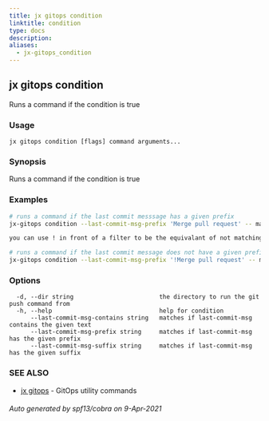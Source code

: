 ```yaml
---
title: jx gitops condition
linktitle: condition
type: docs
description: 
aliases:
  - jx-gitops_condition
---
```


## jx gitops condition

Runs a command if the condition is true

### Usage

```
jx gitops condition [flags] command arguments...
```

### Synopsis

Runs a command if the condition is true

### Examples

  ```bash
  # runs a command if the last commit messsage has a given prefix
  jx-gitops condition --last-commit-msg-prefix 'Merge pull request' -- make all commit push
  
  you can use ! in front of a filter to be the equivalant of not matching the condition. e.g.
  
  # runs a command if the last commit message does not have a given prefix
  jx-gitops condition --last-commit-msg-prefix '!Merge pull request' -- make all commit push

  ```
### Options

```
  -d, --dir string                        the directory to run the git push command from
  -h, --help                              help for condition
      --last-commit-msg-contains string   matches if last-commit-msg contains the given text
      --last-commit-msg-prefix string     matches if last-commit-msg has the given prefix
      --last-commit-msg-suffix string     matches if last-commit-msg has the given suffix
```

### SEE ALSO

* [jx gitops](..)	 - GitOps utility commands

###### Auto generated by spf13/cobra on 9-Apr-2021
